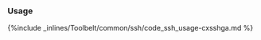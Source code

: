 <!-- usedin: [ _legacy_docker/Toolbelt] - post: -->


### Usage

{%include _inlines/Toolbelt/common/ssh/code_ssh_usage-cxsshga.md %}
